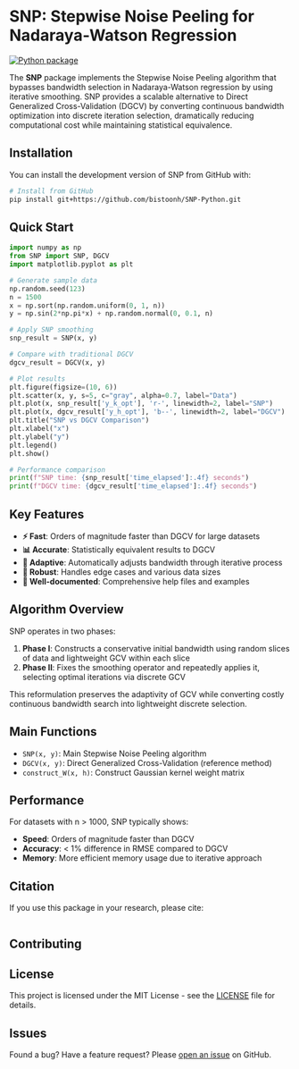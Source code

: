 # SNP: Stepwise Noise Peeling for Nadaraya-Watson Regression

<!-- badges: start -->
[![Python package](https://github.com/bistoonh/SNP-Python/workflows/Python%20package/badge.svg)](https://github.com/bistoonh/SNP-Python/actions)
<!-- badges: end -->

The **SNP** package implements the Stepwise Noise Peeling algorithm that bypasses bandwidth selection in Nadaraya-Watson regression by using iterative smoothing. SNP provides a scalable alternative to Direct Generalized Cross-Validation (DGCV) by converting continuous bandwidth optimization into discrete iteration selection, dramatically reducing computational cost while maintaining statistical equivalence.

## Installation

You can install the development version of SNP from GitHub with:

```bash
# Install from GitHub
pip install git+https://github.com/bistoonh/SNP-Python.git
```

## Quick Start

```python
import numpy as np
from SNP import SNP, DGCV
import matplotlib.pyplot as plt

# Generate sample data
np.random.seed(123)
n = 1500
x = np.sort(np.random.uniform(0, 1, n))
y = np.sin(2*np.pi*x) + np.random.normal(0, 0.1, n)

# Apply SNP smoothing
snp_result = SNP(x, y)

# Compare with traditional DGCV
dgcv_result = DGCV(x, y)

# Plot results
plt.figure(figsize=(10, 6))
plt.scatter(x, y, s=5, c="gray", alpha=0.7, label="Data")
plt.plot(x, snp_result['y_k_opt'], 'r-', linewidth=2, label="SNP")
plt.plot(x, dgcv_result['y_h_opt'], 'b--', linewidth=2, label="DGCV")
plt.title("SNP vs DGCV Comparison")
plt.xlabel("x")
plt.ylabel("y")
plt.legend()
plt.show()

# Performance comparison
print(f"SNP time: {snp_result['time_elapsed']:.4f} seconds")
print(f"DGCV time: {dgcv_result['time_elapsed']:.4f} seconds")
```

## Key Features

- **⚡ Fast**: Orders of magnitude faster than DGCV for large datasets
- **📊 Accurate**: Statistically equivalent results to DGCV
- **🎯 Adaptive**: Automatically adjusts bandwidth through iterative process
- **🔧 Robust**: Handles edge cases and various data sizes
- **📖 Well-documented**: Comprehensive help files and examples

## Algorithm Overview

SNP operates in two phases:

1. **Phase I**: Constructs a conservative initial bandwidth using random slices of data and lightweight GCV within each slice
2. **Phase II**: Fixes the smoothing operator and repeatedly applies it, selecting optimal iterations via discrete GCV

This reformulation preserves the adaptivity of GCV while converting costly continuous bandwidth search into lightweight discrete selection.

## Main Functions

- `SNP(x, y)`: Main Stepwise Noise Peeling algorithm
- `DGCV(x, y)`: Direct Generalized Cross-Validation (reference method)  
- `construct_W(x, h)`: Construct Gaussian kernel weight matrix

## Performance

For datasets with n > 1000, SNP typically shows:
- **Speed**: Orders of magnitude faster than DGCV
- **Accuracy**: < 1% difference in RMSE compared to DGCV
- **Memory**: More efficient memory usage due to iterative approach

## Citation

If you use this package in your research, please cite:

```

```

## Contributing



## License

This project is licensed under the MIT License - see the [LICENSE](LICENSE) file for details.

## Issues

Found a bug? Have a feature request? Please [open an issue](https://github.com/bistoonh/SNP-Python/issues) on GitHub.